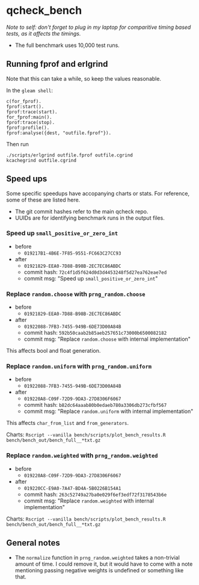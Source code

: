 # qcheck_bench

_Note to self: don't forget to plug in my laptop for comparitive timing based tests, as it affects the timings._

- The full benchmark uses 10,000 test runs.

## Running fprof and erlgrind

Note that this can take a while, so keep the values reasonable.

In the `gleam shell`:

```
c(for_fprof).
fprof:start().
fprof:trace(start).
for_fprof:main().
fprof:trace(stop).
fprof:profile().
fprof:analyse({dest, "outfile.fprof"}).
```

Then run

```
./scripts/erlgrind outfile.fprof outfile.cgrind
kcachegrind outfile.cgrind
```

## Speed ups

Some specific speedups have accopanying charts or stats. For reference, some of these are listed here.

- The git commit hashes refer to the main qcheck repo.
- UUIDs are for identifying benchmark runs in the output files.

### Speed up `small_positive_or_zero_int`

- before
  - `019217B1-4B6E-7F85-9551-FC663C27CC93`
- after
  - `01921829-EEA0-7D88-B98B-2EC7EC86ABDC`
  - commit hash: `72c4f1d5f624d0d3d4453248f5d27ea762eae7ed`
  - commit msg: "Speed up `small_positive_or_zero_int`"

### Replace `random.choose` with `prng_random.choose`

- before
  - `01921829-EEA0-7D88-B98B-2EC7EC86ABDC`
- after
  - `01922088-7FB3-7455-949B-6DE73D00A84B`
  - commit hash: `592b50caab2b85aeb257651c73000b6500082182`
  - commit msg: "Replace `random.choose` with internal implementation"

This affects bool and float generation.

### Replace `random.uniform` with `prng_random.uniform`

- before
  - `01922088-7FB3-7455-949B-6DE73D00A84B`
- after
  - `019220A8-C09F-72D9-9DA3-27D8306F6067`
  - commit hash: `b82dc64aaab80b0edaeb780a3306db273cfbf567`
  - commit msg: "Replace `random.uniform` with internal implementation"

This affects `char_from_list` and `from_generators`.

Charts: `Rscript --vanilla bench/scripts/plot_bench_results.R bench/bench_out/bench_full__*txt.gz`

### Replace `random.weighted` with `prng_random.weighted`

- before
  - `019220A8-C09F-72D9-9DA3-27D8306F6067`
- after
  - `019220CC-E9A0-7A47-BD4A-5B0226B154A1`
  - commit hash: `263c52749a27ba0e029f6ef3edf72f3178543b6e`
  - commit msg: "Replace `random.weighted` with internal implementation"

Charts: `Rscript --vanilla bench/scripts/plot_bench_results.R bench/bench_out/bench_full__*txt.gz`

## General notes

- The `normalize` function in `prng_random.weighted` takes a non-trivial amount of time. I could remove it, but it would have to come with a note mentioning passing negative weights is undefined or something like that.
